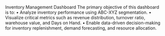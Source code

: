 Inventory Management Dashboard 
The primary objective of this dashboard is to:
•	Analyze inventory performance using ABC-XYZ segmentation.
•	Visualize critical metrics such as revenue distribution, turnover ratio, warehouse value, and Days on Hand.
•	Enable data-driven decision-making for inventory replenishment, demand forecasting, and resource allocation.

